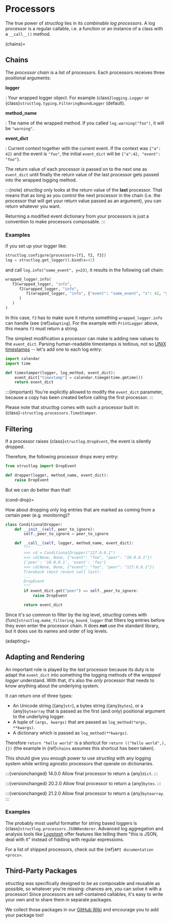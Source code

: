 # Processors

The true power of *structlog* lies in its *combinable log processors*.
A log processor is a regular callable, i.e. a function or an instance of a class with a `__call__()` method.

(chains)=

## Chains

The *processor chain* is a list of processors.
Each processors receives three positional arguments:

**logger**

: Your wrapped logger object.
  For example {class}`logging.Logger` or {class}`structlog.typing.FilteringBoundLogger` (default).

**method_name**

: The name of the wrapped method.
  If you called `log.warning("foo")`, it will be `"warning"`.

**event_dict**

: Current context together with the current event.
  If the context was `{"a": 42}` and the event is `"foo"`, the initial `event_dict` will be `{"a":42, "event": "foo"}`.

The return value of each processor is passed on to the next one as `event_dict` until finally the return value of the last processor gets passed into the wrapped logging method.

:::{note}
*structlog* only looks at the return value of the **last** processor.
That means that as long as you control the next processor in the chain (i.e. the processor that will get your return value passed as an argument), you can return whatever you want.

Returning a modified event dictionary from your processors is just a convention to make processors composable.
:::


### Examples

If you set up your logger like:

```python
structlog.configure(processors=[f1, f2, f3])
log = structlog.get_logger().bind(x=42)
```

and call `log.info("some_event", y=23)`, it results in the following call chain:

```python
wrapped_logger.info(
   f3(wrapped_logger, "info",
      f2(wrapped_logger, "info",
         f1(wrapped_logger, "info", {"event": "some_event", "x": 42, "y": 23})
      )
   )
)
```

In this case, `f3` has to make sure it returns something `wrapped_logger.info` can handle (see {ref}`adapting`).
For the example with `PrintLogger` above, this means `f3` must return a string.

The simplest modification a processor can make is adding new values to the `event_dict`.
Parsing human-readable timestamps is tedious, not so [UNIX timestamps](https://en.wikipedia.org/wiki/UNIX_time) -- let's add one to each log entry:

```python
import calendar
import time

def timestamper(logger, log_method, event_dict):
    event_dict["timestamp"] = calendar.timegm(time.gmtime())
    return event_dict
```

:::{important}
You're explicitly allowed to modify the `event_dict` parameter, because a copy has been created before calling the first processor.
:::

Please note that *structlog* comes with such a processor built in: {class}`~structlog.processors.TimeStamper`.


## Filtering

If a processor raises {class}`structlog.DropEvent`, the event is silently dropped.

Therefore, the following processor drops every entry:

```python
from structlog import DropEvent

def dropper(logger, method_name, event_dict):
    raise DropEvent
```

But we can do better than that!

(cond-drop)=

How about dropping only log entries that are marked as coming from a certain peer (e.g. monitoring)?

```python
class ConditionalDropper:
    def __init__(self, peer_to_ignore):
        self._peer_to_ignore = peer_to_ignore

    def __call__(self, logger, method_name, event_dict):
        """
        >>> cd = ConditionalDropper("127.0.0.1")
        >>> cd(None, None, {"event": "foo", "peer": "10.0.0.1"})
        {'peer': '10.0.0.1', 'event': 'foo'}
        >>> cd(None, None, {"event": "foo", "peer": "127.0.0.1"})
        Traceback (most recent call last):
        ...
        DropEvent
        """
        if event_dict.get("peer") == self._peer_to_ignore:
            raise DropEvent

        return event_dict
```

Since it's so common to filter by the log level, *structlog* comes with {func}`structlog.make_filtering_bound_logger` that filters log entries before they even enter the processor chain.
It does **not** use the standard library, but it does use its names and order of log levels.

(adapting)=

## Adapting and Rendering

An important role is played by the *last* processor because its duty is to adapt the `event_dict` into something the logging methods of the *wrapped logger* understand.
With that, it's also the *only* processor that needs to know anything about the underlying system.

It can return one of three types:

- An Unicode string ({any}`str`), a bytes string ({any}`bytes`), or a {any}`bytearray` that is passed as the first (and only) positional argument to the underlying logger.
- A tuple of `(args, kwargs)` that are passed as `log_method(*args, **kwargs)`.
- A dictionary which is passed as `log_method(**kwargs)`.

Therefore `return "hello world"` is a shortcut for `return (("hello world",), {})` (the example in {ref}`chains` assumes this shortcut has been taken).

This should give you enough power to use *structlog* with any logging system while writing agnostic processors that operate on dictionaries.

:::{versionchanged} 14.0.0 Allow final processor to return a {any}`dict`.
:::

:::{versionchanged} 20.2.0 Allow final processor to return a {any}`bytes`.
:::

:::{versionchanged} 21.2.0 Allow final processor to return a {any}`bytearray`.
:::

### Examples

The probably most useful formatter for string based loggers is {class}`structlog.processors.JSONRenderer`.
Advanced log aggregation and analysis tools like [*Logstash*](https://www.elastic.co/logstash) offer features like telling them "this is JSON, deal with it" instead of fiddling with regular expressions.

For a list of shipped processors, check out the {ref}`API documentation <procs>`.


## Third-Party Packages

*structlog* was specifically designed to be as composable and reusable as possible, so whatever you're missing:
chances are, you can solve it with a processor!
Since processors are self-contained callables, it's easy to write your own and to share them in separate packages.

We collect those packages in our [GitHub Wiki](https://github.com/hynek/structlog/wiki/Third-Party-Extensions) and encourage you to add your package too!
